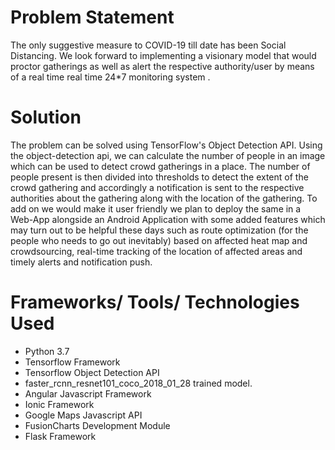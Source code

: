 #  Problem Statement
The only suggestive measure to COVID-19 till date has been Social Distancing. We look forward to implementing a visionary model that would proctor gatherings as well as alert the respective authority/user by means of a real time real time 24*7 monitoring system .

#  Solution
The problem can be solved using TensorFlow's Object Detection API. Using the object-detection api, we can calculate the number of people in an image which can be used to detect crowd gatherings in a place. The number of people present is then divided into thresholds to detect the extent of the crowd gathering and accordingly a notification is sent to the respective authorities about the gathering along with the location of the gathering. 
To add on we would make it user friendly we plan to deploy the same in a Web-App alongside an Android Application with some added features which may turn out to be helpful these days such as route optimization (for the people who needs to go out inevitably) based on affected heat map and crowdsourcing, real-time tracking of the location of affected areas and timely alerts and notification push.

#  Frameworks/ Tools/ Technologies Used
- Python 3.7
- Tensorflow Framework
- Tensorflow Object Detection API
- faster_rcnn_resnet101_coco_2018_01_28 trained model.
- Angular Javascript Framework
- Ionic Framework
- Google Maps Javascript API
- FusionCharts Development Module
- Flask Framework
